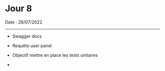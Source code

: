 # Jour 8

Date : 28/07/2022

___

- Swagger docs
- Requête user panel

- Objectif mettre en place les tests unitaires

- 
